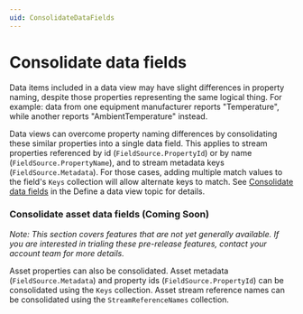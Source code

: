 ```yaml
---
uid: ConsolidateDataFields
---
```


# Consolidate data fields
Data items included in a data view may have slight differences in property naming, despite those properties representing the same logical thing. For example: data from one equipment manufacturer reports "Temperature", while another reports "AmbientTemperature" instead.

Data views can overcome property naming differences by consolidating these similar properties into a single data field. This applies to stream properties referenced by id (`FieldSource.PropertyId`) or by name (`FieldSource.PropertyName`), and to stream metadata keys (`FieldSource.Metadata`). For those cases, adding multiple match values to the field's `Keys` collection will allow alternate keys to match. See [Consolidate data fields](xref:DefineaDataViewRecommendedWorkflow#consolidate-data-fields) in the Define a data view topic for details.

### Consolidate asset data fields (Coming Soon)
*Note: This section covers features that are not yet generally available. If you are interested in trialing these pre-release features, contact your account team for more details.*

Asset properties can also be consolidated. Asset metadata (`FieldSource.Metadata`) and property ids (`FieldSource.PropertyId`) can be consolidated using the `Keys` collection. Asset stream reference names can be consolidated using the `StreamReferenceNames` collection.
